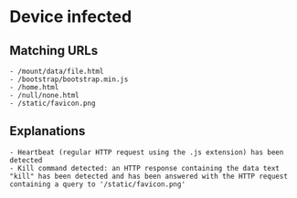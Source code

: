 # Device infected
## Matching URLs
    - /mount/data/file.html
    - /bootstrap/bootstrap.min.js
    - /home.html
    - /null/none.html
    - /static/favicon.png

## Explanations
    - Heartbeat (regular HTTP request using the .js extension) has been detected
    - Kill command detected: an HTTP response containing the data text "kill" has been detected and has been answered with the HTTP request containing a query to '/static/favicon.png'
